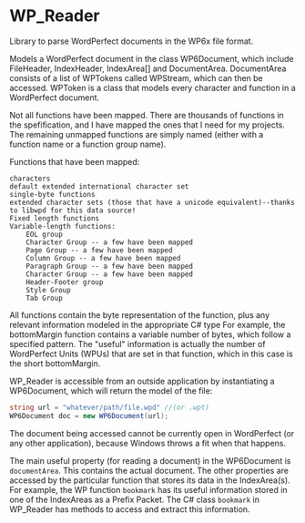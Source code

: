 # WP_Reader
Library to parse WordPerfect documents in the WP6x file format.

Models a WordPerfect document in the class WP6Document, which include FileHeader, IndexHeader, IndexArea[] and DocumentArea.
DocumentArea consists of a list of WPTokens called WPStream, which can then be accessed.
WPToken is a class that models every character and function in a WordPerfect document.

Not all functions have been mapped.  There are thousands of functions in the spefification, and I have mapped the ones that I need for my projects.  The remaining unmapped functions are simply named (either with a function name or a function group name).

Functions that have been mapped:

    characters
    default extended international character set
    single-byte functions
    extended character sets (those that have a unicode equivalent)--thanks to libwpd for this data source!
    Fixed length functions
    Variable-length functions:
        EOL group
        Character Group -- a few have been mapped
        Page Group -- a few have been mapped
        Column Group -- a few have been mapped
        Paragraph Group -- a few have been mapped
        Character Group -- a few have been mapped
        Header-Footer group
        Style Group
        Tab Group
    
    
All functions contain the byte representation of the function, plus any relevant information modeled in the appropriate C# type
For example, the bottomMargin function contains a variable number of bytes, which follow a specified pattern.  The "useful" information is actually the number of WordPerfect Units (WPUs) that are set in that function, which in this case is the short bottomMargin.  

WP_Reader is accessible from an outside application by instantiating a WP6Document, which will return the model of the file:

```C#
string url = "whatever/path/file.wpd" //(or .wpt)
WP6Document doc = new WP6Document(url);
```
 
The document being accessed cannot be currently open in WordPerfect (or any other application), because Windows throws a fit when that happens.

The main useful property (for reading a document) in the WP6Document is `documentArea`.  This contains the actual document.  The other properties are accessed by the particular function that stores its data in the IndexArea(s).  For example, the WP function `bookmark` has its useful information stored in one of the IndexAreas as a Prefix Packet.   The C# class `bookmark` in WP_Reader has methods to access and extract this information.
    
